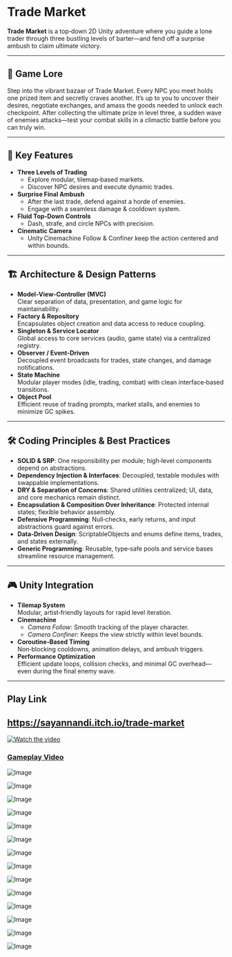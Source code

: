 # Trade Market

**Trade Market** is a top‑down 2D Unity adventure where you guide a lone trader through three bustling levels of barter—and fend off a surprise ambush to claim ultimate victory.

---

## 📜 Game Lore  
Step into the vibrant bazaar of Trade Market. Every NPC you meet holds one prized item and secretly craves another. It’s up to you to uncover their desires, negotiate exchanges, and amass the goods needed to unlock each checkpoint. After collecting the ultimate prize in level three, a sudden wave of enemies attacks—test your combat skills in a climactic battle before you can truly win.

---

## 🚀 Key Features  
- **Three Levels of Trading**  
  - Explore modular, tilemap‑based markets.  
  - Discover NPC desires and execute dynamic trades.  
- **Surprise Final Ambush**  
  - After the last trade, defend against a horde of enemies.  
  - Engage with a seamless damage & cooldown system.  
- **Fluid Top‑Down Controls**  
  - Dash, strafe, and circle NPCs with precision.  
- **Cinematic Camera**  
  - Unity Cinemachine Follow & Confiner keep the action centered and within bounds.

---

## 🏗️ Architecture & Design Patterns  
- **Model‑View‑Controller (MVC)**  
  Clear separation of data, presentation, and game logic for maintainability.  
- **Factory & Repository**  
  Encapsulates object creation and data access to reduce coupling.  
- **Singleton & Service Locator**  
  Global access to core services (audio, game state) via a centralized registry.  
- **Observer / Event‑Driven**  
  Decoupled event broadcasts for trades, state changes, and damage notifications.  
- **State Machine**  
  Modular player modes (idle, trading, combat) with clean interface‑based transitions.  
- **Object Pool**  
  Efficient reuse of trading prompts, market stalls, and enemies to minimize GC spikes.

---

## 🛠️ Coding Principles & Best Practices  
- **SOLID & SRP**: One responsibility per module; high‑level components depend on abstractions.  
- **Dependency Injection & Interfaces**: Decoupled, testable modules with swappable implementations.  
- **DRY & Separation of Concerns**: Shared utilities centralized; UI, data, and core mechanics remain distinct.  
- **Encapsulation & Composition Over Inheritance**: Protected internal states; flexible behavior assembly.  
- **Defensive Programming**: Null‑checks, early returns, and input abstractions guard against errors.  
- **Data‑Driven Design**: ScriptableObjects and enums define items, trades, and states externally.  
- **Generic Programming**: Reusable, type‑safe pools and service bases streamline resource management.

---

## 🎮 Unity Integration  
- **Tilemap System**  
  Modular, artist‑friendly layouts for rapid level iteration.  
- **Cinemachine**  
  - *Camera Follow*: Smooth tracking of the player character.  
  - *Camera Confiner*: Keeps the view strictly within level bounds.  
- **Coroutine‑Based Timing**  
  Non‑blocking cooldowns, animation delays, and ambush triggers.  
- **Performance Optimization**  
  Efficient update loops, collision checks, and minimal GC overhead—even during the final enemy wave.

---

## Play Link
https://sayannandi.itch.io/trade-market
----

[![Watch the video](https://img.youtube.com/vi/tKzj3EghfZY/maxresdefault.jpg)](https://youtu.be/tKzj3EghfZY)
### [Gameplay Video](https://youtu.be/tKzj3EghfZY)

![Image](https://github.com/user-attachments/assets/a2a71760-c55b-48d0-b405-6554cfaf8101)

![Image](https://github.com/user-attachments/assets/080c0e95-a9e0-4769-a379-bad653029ee2)

![Image](https://github.com/user-attachments/assets/285787b9-bf60-45e4-aa82-3563108375d1)

![Image](https://github.com/user-attachments/assets/ebf51ce4-8d81-49a2-9b83-ecd9f743af5c)

![Image](https://github.com/user-attachments/assets/1d63de4c-0776-413c-8015-97f566169006)

![Image](https://github.com/user-attachments/assets/41111e4c-2245-4ae0-bf08-4820295a4153)

![Image](https://github.com/user-attachments/assets/4ac9e68e-b406-4a38-8c46-e4d0f58a280c)

![Image](https://github.com/user-attachments/assets/bdd2415e-6c94-400f-8644-d91a210fe43a)

![Image](https://github.com/user-attachments/assets/eeb80e09-aa95-4d8a-b515-25cff63b1de9)

![Image](https://github.com/user-attachments/assets/f6c1e646-9f84-4f64-8448-746bd9601937)

![Image](https://github.com/user-attachments/assets/4824798a-e701-4566-bd2d-598089419d29)

![Image](https://github.com/user-attachments/assets/d9842c8f-cb60-4c93-a4de-10a7fa0b7d11)

![Image](https://github.com/user-attachments/assets/fc9161ce-6992-431f-a5e4-1f12e7082313)

![Image](https://github.com/user-attachments/assets/b6aea4fd-bbf9-4c92-a39c-6602c8b55e80)
